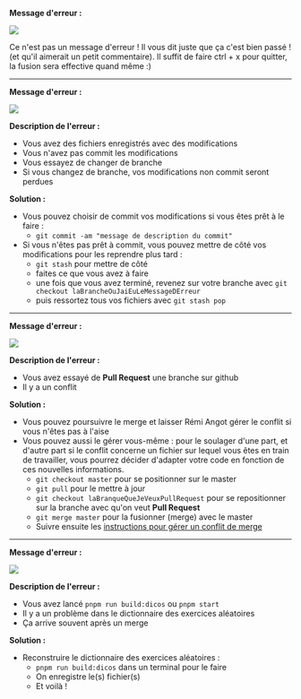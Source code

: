 **Message d'erreur :**

![](img/Conflit-0.png)

Ce n'est pas un message d'erreur ! Il vous dit juste que ça c'est bien passé ! (et qu'il aimerait un petit commentaire). Il suffit de faire ctrl + x pour quitter, la fusion sera effective quand même :)

---
**Message d'erreur :**

![](img/Erreur-1.png)

**Description de l'erreur :**
* Vous avez des fichiers enregistrés avec des modifications
* Vous n'avez pas commit les modifications
* Vous essayez de changer de branche
* Si vous changez de branche, vos modifications non commit seront perdues

**Solution :**
* Vous pouvez choisir de commit vos modifications si vous êtes prêt à le faire :
    * `git commit -am "message de description du commit"`
* Si vous n'êtes pas prêt à commit, vous pouvez mettre de côté vos modifications pour les reprendre plus tard :
    * `git stash` pour mettre de côté
    * faites ce que vous avez à faire
    * une fois que vous avez terminé, revenez sur votre branche avec `git checkout laBrancheOuJaiEuLeMessageDErreur`
    * puis ressortez tous vos fichiers avec `git stash pop`
---
**Message d'erreur :**

![](img/Erreur-2.png)

**Description de l'erreur :**
* Vous avez essayé de **Pull Request** une branche sur github
* Il y a un conflit

**Solution :**
* Vous pouvez poursuivre le merge et laisser Rémi Angot gérer le conflit si vous n'êtes pas à l'aise
* Vous pouvez aussi le gérer vous-même : pour le soulager d'une part, et d'autre part si le conflit concerne un fichier sur lequel vous êtes en train de travailler, vous pourrez décider d'adapter votre code en fonction de ces nouvelles informations.
    * `git checkout master` pour se positionner sur le master
    * `git pull` pour le mettre à jour
    * `git checkout laBranqueQueJeVeuxPullRequest` pour se repositionner sur la branche avec qu'on veut **Pull Request**
    * `git merge master` pour la fusionner (merge) avec le master
    * Suivre ensuite les [instructions pour gérer un conflit de merge](tutorial-Utiliser_git_en_ligne_de_commandes.html#Conflit_de_merge)

---
**Message d'erreur :**

![](img/Erreur-3.png)

**Description de l'erreur :**
* Vous avez lancé `pnpm run build:dicos` ou `pnpm start`
* Il y a un problème dans le dictionnaire des exercices aléatoires
* Ça arrive souvent après un merge

**Solution :**
* Reconstruire le dictionnaire des exercices aléatoires :
    * `pnpm run build:dicos` dans un terminal pour le faire
    * On enregistre le(s) fichier(s)
    * Et voilà !
